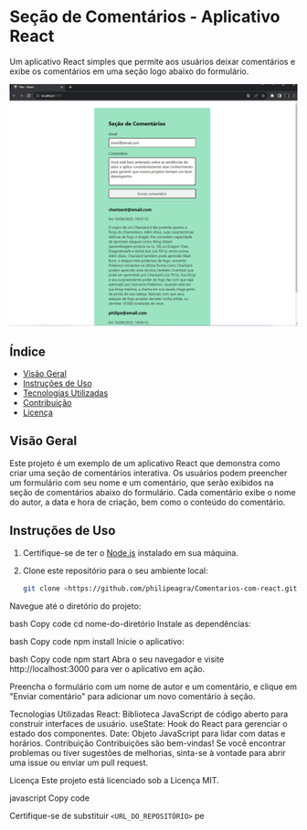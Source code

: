 # Seção de Comentários - Aplicativo React
Um aplicativo React simples que permite aos usuários deixar comentários e exibe os comentários em uma seção logo abaixo do formulário.


![Alt text](image.png)


## Índice

- [Visão Geral](#visão-geral)
- [Instruções de Uso](#instruções-de-uso)
- [Tecnologias Utilizadas](#tecnologias-utilizadas)
- [Contribuição](#contribuição)
- [Licença](#licença)

  
## Visão Geral

Este projeto é um exemplo de um aplicativo React que demonstra como criar uma seção de comentários interativa. Os usuários podem preencher um formulário com seu nome e um comentário, que serão exibidos na seção de comentários abaixo do formulário. Cada comentário exibe o nome do autor, a data e hora de criação, bem como o conteúdo do comentário.

## Instruções de Uso

1. Certifique-se de ter o [Node.js](https://nodejs.org/) instalado em sua máquina.

2. Clone este repositório para o seu ambiente local:

   ```bash
   git clone <https://github.com/philipeagra/Comentarios-com-react.git>

Navegue até o diretório do projeto:

bash
Copy code
cd nome-do-diretório
Instale as dependências:

bash
Copy code
npm install
Inicie o aplicativo:

bash
Copy code
npm start
Abra o seu navegador e visite http://localhost:3000 para ver o aplicativo em ação.

Preencha o formulário com um nome de autor e um comentário, e clique em "Enviar comentário" para adicionar um novo comentário à seção.

Tecnologias Utilizadas
React: Biblioteca JavaScript de código aberto para construir interfaces de usuário.
useState: Hook do React para gerenciar o estado dos componentes.
Date: Objeto JavaScript para lidar com datas e horários.
Contribuição
Contribuições são bem-vindas! Se você encontrar problemas ou tiver sugestões de melhorias, sinta-se à vontade para abrir uma issue ou enviar um pull request.

Licença
Este projeto está licenciado sob a Licença MIT.

javascript
Copy code

Certifique-se de substituir `<URL_DO_REPOSITÓRIO>` pe
